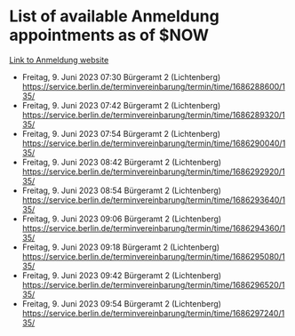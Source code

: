 # List of available Anmeldung appointments as of $NOW
[Link to Anmeldung website](https://service.berlin.de/terminvereinbarung/termin/tag.php?termin=1&anliegen[]=120686&dienstleisterlist=122210,122217,327316,122219,327312,122227,327314,122231,327346,122243,327348,122254,122252,329742,122260,329745,122262,329748,122271,327278,122273,327274,122277,327276,330436,122280,327294,122282,327290,122284,327292,122291,327270,122285,327266,122286,327264,122296,327268,150230,329760,122297,327286,122294,327284,122312,329763,122314,329775,122304,327330,122311,327334,122309,327332,317869,122281,327352,122279,329772,122283,122276,327324,122274,327326,122267,329766,122246,327318,122251,327320,122257,327322,122208,327298,122226,327300&herkunft=http%3A%2F%2Fservice.berlin.de%2Fdienstleistung%2F120686%2F)
- Freitag, 9. Juni 2023 07:30 Bürgeramt 2 (Lichtenberg) https://service.berlin.de/terminvereinbarung/termin/time/1686288600/135/
- Freitag, 9. Juni 2023 07:42 Bürgeramt 2 (Lichtenberg) https://service.berlin.de/terminvereinbarung/termin/time/1686289320/135/
- Freitag, 9. Juni 2023 07:54 Bürgeramt 2 (Lichtenberg) https://service.berlin.de/terminvereinbarung/termin/time/1686290040/135/
- Freitag, 9. Juni 2023 08:42 Bürgeramt 2 (Lichtenberg) https://service.berlin.de/terminvereinbarung/termin/time/1686292920/135/
- Freitag, 9. Juni 2023 08:54 Bürgeramt 2 (Lichtenberg) https://service.berlin.de/terminvereinbarung/termin/time/1686293640/135/
- Freitag, 9. Juni 2023 09:06 Bürgeramt 2 (Lichtenberg) https://service.berlin.de/terminvereinbarung/termin/time/1686294360/135/
- Freitag, 9. Juni 2023 09:18 Bürgeramt 2 (Lichtenberg) https://service.berlin.de/terminvereinbarung/termin/time/1686295080/135/
- Freitag, 9. Juni 2023 09:42 Bürgeramt 2 (Lichtenberg) https://service.berlin.de/terminvereinbarung/termin/time/1686296520/135/
- Freitag, 9. Juni 2023 09:54 Bürgeramt 2 (Lichtenberg) https://service.berlin.de/terminvereinbarung/termin/time/1686297240/135/
